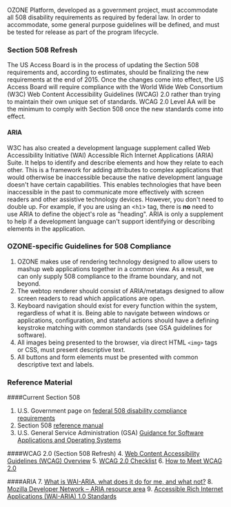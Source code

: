 
OZONE Platform, developed as a government project, must accommodate all 508 disability requirements as required by federal law. In order to accommodate, some general purpose guidelines will be defined, and must be tested for release as part of the program lifecycle.

### Section 508 Refresh

The US Access Board is in the process of updating the Section 508 requirements and, according to estimates, should be finalizing the new requirements at the end of 2015. Once the changes come into effect, the US Access Board will require compliance with the World Wide Web Consortium (W3C) Web Content Accessibility Guidelines (WCAG) 2.0 rather than trying to maintain their own unique set of standards. WCAG 2.0 Level AA will be the minimum to comply with Section 508 once the new standards come into effect.

#### ARIA

W3C has also created a development language supplement called Web Accessibility Initiative (WAI) Accessible Rich Internet Applications (ARIA) Suite. It helps to identify and describe elements and how they relate to each other. This is a framework for adding attributes to complex applications that would otherwise be inaccessible because the native development language doesn't have certain capabilities. This enables technologies that have been inaccessible in the past to communicate more effectively with screen readers and other assistive technology devices. However, you don't need to double up. For example, if you are using an <`h1`> tag, there is **no** need to use ARIA to define the object's role as "heading". ARIA is only a supplement to help if a development language can't support identifying or describing elements in the application.

### OZONE-specific Guidelines for 508 Compliance
1. OZONE makes use of rendering technology designed to allow users to mashup web applications together in a common view. As a result, we can only supply 508 compliance to the iframe boundary, and not beyond.
2. The webtop renderer should consist of ARIA/metatags designed to allow screen readers to read which applications are open.
3. Keyboard navigation should exist for every function within the system, regardless of what it is. Being able to navigate between windows or applications, configuration, and stateful actions should have a defining keystroke matching with common standards (see GSA guidelines for software).
4. All images being presented to the browser, via direct HTML ```<img>``` tags or CSS, must present descriptive text.
5. All buttons and form elements must be presented with common descriptive text and labels.

### Reference Material
####Current Section 508
1. U.S. Government page on [federal 508 disability compliance requirements](https://www.section508.gov/)
2. Section 508 [reference manual](https://www.section508.gov/archive-section508-reference)
3. U.S. General Service Administration (GSA) [Guidance for Software Applications and Operating Systems](http://www.gsa.gov/graphics/staffoffices/508softwareandos.doc)

####WCAG 2.0 (Section 508 Refresh)
4. [Web Content Accessibility Guidelines (WCAG) Overview](http://www.w3.org/WAI/intro/wcag "Web Content Accessibility Guidelines Overview")
5. [WCAG 2.0 Checklist](http://www.w3.org/TR/2006/WD-WCAG20-20060427/appendixB.html "WCAG 2.0 Checklist")
6. [How to Meet WCAG 2.0](http://www.w3.org/WAI/WCAG20/quickref/ "How to Meet WCAG 2.0")

####ARIA
7. [What is WAI-ARIA, what does it do for me, and what not?](http://www.marcozehe.de/2014/03/27/what-is-wai-aria-what-does-it-do-for-me-and-what-not/ "What is WAI-ARIA, what does it do for me, and what not?")
8. [Mozilla Developer Network – ARIA resource area](https://developer.mozilla.org/en-US/docs/Web/Accessibility/ARIA "Mozilla Developer Network – ARIA resource area")
9. [Accessible Rich Internet Applications (WAI-ARIA) 1.0 Standards](http://www.w3.org/WAI/PF/aria/ "	Accessible Rich Internet Applications 1.0")